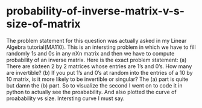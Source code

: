 # probability-of-inverse-matrix-v-s-size-of-matrix
The problem statement for this question was actually asked in my Linear Algebra tutorial(MA110). This is an intersting problem in which we have to fill randomly 1s and 0s in any nXn matrix and then we have to compute probability of an inverse matrix.
Here is the exact problem statement:
(a) There are sixteen 2 by 2 matrices whose entries are 1’s and 0’s. How many are invertible?
(b) If you put 1’s and 0’s at random into the entries of a 10 by 10 matrix, is it more likely to
be invertible or singular?
The (a) part is quite but damn the (b) part.
So to visualize the second I went on to code it in python to actually see the proabability. And also plotted the curve of proabability vs size.
Intersting curve I must say.
